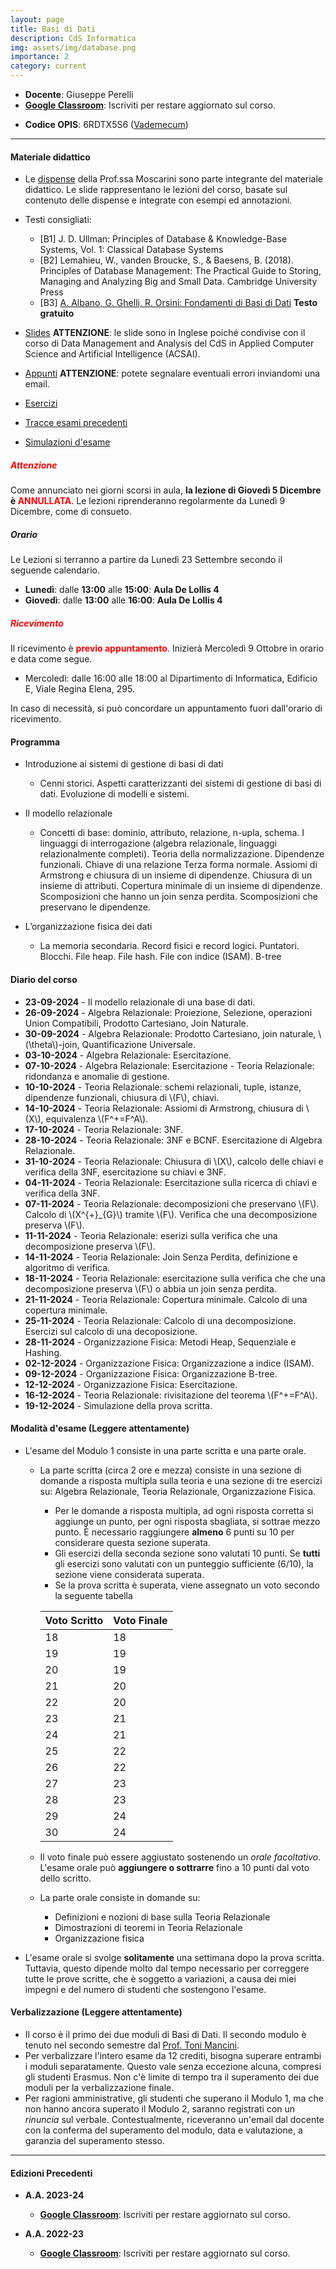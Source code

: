 ```yaml
---
layout: page
title: Basi di Dati 
description: CdS Informatica
img: assets/img/database.png
importance: 2
category: current
---
```


 - **Docente**: Giuseppe Perelli
 - **[Google Classroom](https://classroom.google.com/c/NzExMDI4ODk5NTAw?cjc=uph5u4s)**: Iscriviti per restare aggiornato sul corso.
<!--  - **[Canale M-Z](https://sites.google.com/a/di.uniroma1.it/basidati-modulo1-mz/home-page)**: da qui è possibile accedere al sito del corso per il canale M-Z, della [Prof.ssa De Marsico](https://sites.google.com/a/di.uniroma1.it/maria-de-marsico/), contenente ulteriori informazioni e materiale didattico. -->
  - **Codice OPIS**: 6RDTX5S6 ([Vademecum](https://www.uniroma1.it/it/pagina/rilevazione-opinioni-studenti-opis))
 
------

#### Materiale didattico
- Le [dispense](https://drive.google.com/drive/folders/1UrkpkqsKYDZc0lVb6J7dihBmiNj6NAxf?usp=sharing) della Prof.ssa Moscarini sono parte integrante del materiale didattico.
Le slide rappresentano le lezioni del corso, basate sul contenuto delle dispense e integrate con esempi ed annotazioni. 

- Testi consigliati:
  - [B1] J. D. Ullman: Principles of Database & Knowledge-Base Systems, Vol. 1: Classical Database Systems
  - [B2] Lemahieu, W., vanden Broucke, S., & Baesens, B. (2018). Principles of Database Management: The Practical Guide to Storing, Managing and Analyzing Big and Small Data. Cambridge University Press
  - [B3] [A. Albano, G. Ghelli, R. Orsini: Fondamenti di Basi di Dati](https://www.fondamentidibasididati.it/) **Testo gratuito**

- [Slides](https://drive.google.com/drive/folders/1EoE2JC2embpKOCacUkikDAZfpXmFami8?usp=sharing) **ATTENZIONE**: le slide sono in Inglese poiché condivise con il corso di Data Management and Analysis del CdS in Applied Computer Science and Artificial Intelligence (ACSAI).
- [Appunti](https://drive.google.com/drive/folders/12YOdTpneBSp8hhmSqzJwPvkqhAgsVBSE?usp=sharing) **ATTENZIONE**: potete segnalare eventuali errori inviandomi una email.
- [Esercizi](https://drive.google.com/drive/folders/1QOCK7AH_EAsXF9O8VkjT857pkg91c1q6?usp=sharing)
- [Tracce esami precedenti](https://drive.google.com/drive/folders/1oM1vfoahHk9_7yUsAkjScHhQ43AUx-8T?usp=sharing)
- [Simulazioni d'esame](https://drive.google.com/drive/folders/1pS9mx_8nD_AJ3J4s7EcgOYSkfVucxWcm?usp=sharing)

##### **<span style="color:red"> Attenzione </span>**

Come annunciato nei giorni scorsi in aula, **la lezione di Giovedì 5 Dicembre è <span style="color:red">ANNULLATA</span>**. Le lezioni riprenderanno regolarmente da Lunedì 9 Dicembre, come di consueto.


##### **Orario**

  Le Lezioni si terranno a partire da Lunedì 23 Settembre secondo il seguende calendario.

- **Lunedì**: dalle **13:00** alle **15:00**: **Aula De Lollis 4**
- **Giovedì**: dalle **13:00** alle **16:00**: **Aula De Lollis 4**

##### **<span style="color:red"> Ricevimento </span>**

Il ricevimento è **<span style="color:red">previo appuntamento</span>**. Inizierà Mercoledì 9 Ottobre in orario e data come segue.

- Mercoledì: dalle 16:00 alle 18:00 al Dipartimento di Informatica, Edificio E, Viale Regina Elena, 295.

In caso di necessità, si può concordare un appuntamento fuori dall'orario di ricevimento.
 
#### Programma

- Introduzione ai sistemi di gestione di basi di dati
  - Cenni storici. Aspetti caratterizzanti dei sistemi di gestione di basi di dati. Evoluzione di modelli e sistemi.

- Il modello relazionale
  - Concetti di base: dominio, attributo, relazione, n-upla, schema. I linguaggi di interrogazione (algebra relazionale, linguaggi relazionalmente completi). Teoria della normalizzazione. Dipendenze funzionali. Chiave di una relazione Terza forma normale. Assiomi di Armstrong e chiusura di un insieme di dipendenze. Chiusura di un insieme di attributi. Copertura minimale di un insieme di dipendenze. Scomposizioni che hanno un join senza perdita. Scomposizioni che preservano le dipendenze.
- L’organizzazione fisica dei dati
  - La memoria secondaria. Record fisici e record logici. Puntatori. Blocchi. File heap. File hash. File con indice (ISAM). B-tree
<!-- La gestione della concorrenza -->
<!--   - Transazioni. Schedule seriale. Serializzabilità. Modelli di transazioni e meccanismi di locking. Livelock e deadlock. Protocolli a due fasi. Protocolli conservativi e aggressivi. Dati “sporchi”. Rollback a cascata. Timestamp.-->

#### Diario del corso

 - **23-09-2024** - Il modello relazionale di una base di dati.
 - **26-09-2024** - Algebra Relazionale: Proiezione, Selezione, operazioni Union Compatibili, Prodotto Cartesiano, Join Naturale.
 - **30-09-2024** - Algebra Relazionale: Prodotto Cartesiano, join naturale, \\(\theta\\)-join, Quantificazione Universale.
 - **03-10-2024** - Algebra Relazionale: Esercitazione.
 - **07-10-2024** - Algebra Relazionale: Esercitazione - Teoria Relazionale: ridondanza e anomalie di gestione.
 - **10-10-2024** - Teoria Relazionale: schemi relazionali, tuple, istanze, dipendenze funzionali, chiusura di \\(F\\), chiavi.
 - **14-10-2024** - Teoria Relazionale: Assiomi di Armstrong, chiusura di \\(X\\), equivalenza \\(F^+=F^A\\).
 - **17-10-2024** - Teoria Relazionale: 3NF.
 - **28-10-2024** - Teoria Relazionale: 3NF e BCNF. Esercitazione di Algebra Relazionale.
 - **31-10-2024** - Teoria Relazionale: Chiusura di \\(X\\), calcolo delle chiavi e verifica della 3NF, esercitazione su chiavi e 3NF.
 - **04-11-2024** - Teoria Relazionale: Esercitazione sulla ricerca di chiavi e verifica della 3NF.
 - **07-11-2024** - Teoria Relazionale: decomposizioni che preservano \\(F\\). Calcolo di \\(X^{+}_{G}\\) tramite \\(F\\). Verifica  che una decomposizione preserva \\(F\\).
 - **11-11-2024** - Teoria Relazionale: eserizi sulla verifica che una decomposizione preserva \\(F\\).
 - **14-11-2024** - Teoria Relazionale: Join Senza Perdita, definizione e algoritmo di verifica.
 - **18-11-2024** - Teoria Relazionale: esercitazione sulla verifica che che una decomposizione preserva \\(F\\) o abbia un join senza perdita.
 - **21-11-2024** - Teoria Relazionale: Copertura minimale. Calcolo di una copertura minimale.
 - **25-11-2024** - Teoria Relazionale: Calcolo di una decomposizione. Esercizi sul calcolo di una decoposizione.
 - **28-11-2024** - Organizzazione Fisica: Metodi Heap, Sequenziale e Hashing.
 - **02-12-2024** - Organizzazione Fisica: Organizzazione a indice (ISAM).
 - **09-12-2024** - Organizzazione Fisica: Organizzazione B-tree.
 - **12-12-2024** - Organizzazione Fisica: Esercitazione.
 - **16-12-2024** - Teoria Relazionale: rivisitazione del teorema \\(F^+=F^A\\).
 - **19-12-2024** - Simulazione della prova scritta.

#### Modalità d'esame (**Leggere attentamente**)

- L'esame del Modulo 1 consiste in una parte scritta e una parte orale.
  - La parte scritta (circa 2 ore e mezza) consiste in una sezione di domande a risposta multipla sulla teoria e una sezione di tre esercizi su: Algebra Relazionale, Teoria Relazionale, Organizzazione Fisica.
    - Per le domande a risposta multipla, ad ogni risposta corretta si aggiunge un punto, per ogni risposta sbagliata, si sottrae mezzo punto. È necessario raggiungere **almeno** 6 punti su 10 per considerare questa sezione superata.
    - Gli esercizi della seconda sezione sono valutati 10 punti. Se **tutti** gli esercizi sono valutati con un punteggio sufficiente (6/10), la sezione viene considerata superata.
    - Se la prova scritta è superata, viene assegnato un voto secondo la seguente tabella

    | **Voto Scritto** | **Voto Finale** |
    |------------------|-----------------|
    |   18             |     18          |
    |   19             |     19          |
    |   20             |     19          |
    |   21             |     20          |
    |   22             |     20          |
    |   23             |     21          |
    |   24             |     21          |
    |   25             |     22          |
    |   26             |     22          |
    |   27             |     23          |
    |   28             |     23          |
    |   29             |     24          |
    |   30             |     24          |


  - Il voto finale può essere aggiustato sostenendo un *orale facoltativo*. L'esame orale può **aggiungere o sottrarre** fino a 10 punti dal voto dello scritto.
  - La parte orale consiste in domande su:
    - Definizioni e nozioni di base sulla Teoria Relazionale
    - Dimostrazioni di teoremi in Teoria Relazionale
    - Organizzazione fisica
<!--     - Concorrenza -->
  - L'esame orale si svolge **solitamente** una settimana dopo la prova scritta. Tuttavia, questo dipende molto dal tempo necessario per correggere tutte le prove scritte, che è soggetto a variazioni, a causa dei miei impegni e del numero di studenti che sostengono l'esame.

<!--- Le lezioni si svolgono **in presenza** e non sono registrate.
- Gli esami si svolgono *esclusivamente* in presenza. Non è più consentito svolgere esami da remoto.-->


#### Verbalizzazione (**Leggere attentamente**)
- Il corso è il primo dei due moduli di Basi di Dati. Il secondo modulo è tenuto nel secondo semestre dal [Prof. Toni Mancini](http://tmancini.di.uniroma1.it/index.php).
- Per verbalizzare l'intero esame da 12 crediti, bisogna superare entrambi i moduli separatamente. Questo vale senza eccezione alcuna, compresi gli studenti Erasmus. Non c'è limite di tempo tra il superamento dei due moduli per la verbalizzazione finale.
- Per ragioni amministrative, gli studenti che superano il Modulo 1, ma che non hanno ancora superato il Modulo 2, saranno registrati con un *rinuncia* sul verbale. Contestualmente, riceveranno un'email dal docente con la conferma del superamento del modulo, data e valutazione, a garanzia del superamento stesso.



------

#### Edizioni Precedenti

- **A.A. 2023-24**
  - **[Google Classroom](https://classroom.google.com/c/NjMzNTU2MTY4NjQz?cjc=7s3zywu)**: Iscriviti per restare aggiornato sul corso.

- **A.A. 2022-23**
  - **[Google Classroom](https://classroom.google.com/c/NTI2MzczNjQ2NzQw?cjc=o37fjh7)**: Iscriviti per restare aggiornato sul corso.
